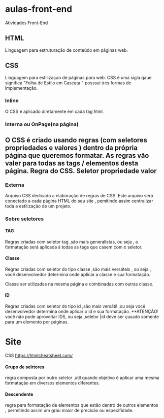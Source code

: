 # aulas-front-end
 Atividades Front-End
 ## HTML 
 Linguagem para estruturação de conteúdo em páginas web.
 ## CSS
 Linguagem para estilizaçao de páginas para web.
 CSS é uma sigla  qaue significa "Folha de Estilo
em Cascata " posssui tres formas de implementação.
### Inline
O CSS é aplicado diretamente em cada  tag html.

### Interna ou OnPage(na página)

O CSS é criado usando regras (com seletores propriedades  e valores ) dentro  da própria página  que queremos formatar.
As regras  vão valer para todas as tags / elementos desta página.
Regra do CSS.
Seletor
propriedade 
valor
---
### Externa
Arquivo CSS dedicado a elaboração  de regras de CSS.
Este arquivo será  conectado a cada  página HTML do seu  site , pemitindo assim centralizar toda  a estilização  de um projeto.
### Sobre seletores
#### TAG
Regras criadas com seletor tag ,são mais generalistas, ou seja ,  a formatação  será  aplicada á todas  as tags que casem com o seletor.

#### Classe
Regras criadas com seletor do tipo classe ,são mais versáteis , ou seja , você  desenvolvedor  determina  onde aplicar  a classe  e sua formatação.

Classe ser utilizadas na mesma  página  e combinadas com outras classe.

#### ID
Regras criadas com seletor  do tipo id ,são mais versátil ,ou seja  você desenvolvedor  determina onde  aplicar o id e sua formatação.
**ATENÇÃO! você não pode aproveitar  IDS, ou seja ,seletor |id deve ser  çusado somente para  um elemento por páginas.

# Site 
CSS https://htmlcheatsheet.com/


#### Grupo de selrtores
regra composta por outro  seletor ,utíl quando  objetivo é  aplicar uma  mesma formatação em diversos elementos diferentes.
#### Descendente
regra para formatação  de elementos  que estão  dentro de outros  elementos , permitindo  assim  um  grau  maior  de precisão  ou especifidade.
